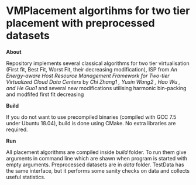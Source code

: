 # VMPlacement algortihms for two tier placement with preprocessed datasets

**About**

Repository implements several classical algorithms for two tier virtualisation (First fit, Best Fit, Worst Fit, their decreasing modification), ISP from 
*An Energy-aware Host Resource Management Framework for Two-tier Virtualized Cloud Data Centers* by *Chi Zhang1
, Yuxin Wang2
, Hao Wu
, and He Guo1* and several new modifications utilising harmonic bin-packing and modfifed first fit decreasing

**Build**

If you do not want to use precompiled binaries (compiled with GCC 7.5 under Ubuntu 18.04), build is done using CMake. No extra libraries are required.

**Run**

All placement algorithms are compiled inside *build* folder. To run them give arguments in command line which are shawn when program is started with empty arguments.
Preprocessed datasets are in *data* folder. TestData has the same interface, but it performs some sanity checks on data and collects useful statistics.

